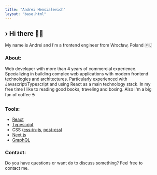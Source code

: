 ```yaml
---
title: "Andrei Hensialevich"
layout: "base.html"
---
```


## <span class="caret">›</span> Hi there 👌🏻

My name is Andrei and I'm a frontend engineer from Wrocław, Poland 🇵🇱

### About:

Web developer with more than 4 years of commercial experience. Specializing in building complex web applications with modern frontend technologies and architectures. Particularly experienced with Javascript/Typescript and using React as a main technology stack. In my free time I like to reading good books, traveling and boxing. Also I'm a big fan of coffee ☕

### Tools:

- [React](https://reactjs.org/)
- [Typescript](https://www.typescriptlang.org/)
- CSS ([css-in-js](https://emotion.sh/), [post-css](https://postcss.org/))
- [Next.js](https://nextjs.org/)
- [GraphQL](https://graphql.org/)

### Contact:

Do you have questions or want do to discuss something? Feel free to contact me.
